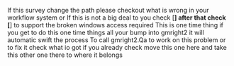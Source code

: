 If this survey change the path please checkout what is wrong in your workflow system or 
If this is not a big deal to you check [****] after that check [****] to support the broken windows access required 
This is one time thing if you get to do this one time things all your bump into gmright2 it will automatic swift the process 
To call gmright2.Qa to work on this problem or to fix it check what io got if you already check move this one here and take this other one there to where it belongs 
